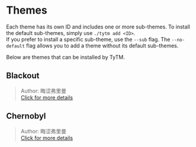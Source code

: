 # Themes

Each theme has its own ID and includes one or more sub-themes. To install the default sub-themes, simply use `./tytm add <ID>`.  
If you prefer to install a specific sub-theme, use the `--sub` flag. The `--no-default` flag allows you to add a theme without its default sub-themes.

Below are themes that can be installed by TyTM.

## Blackout

> Author: 晦涩弗里曼  
> [Click for more details](themes/blackout)

## Chernobyl

> Author: 晦涩弗里曼  
> [Click for more details](themes/chernobyl)
